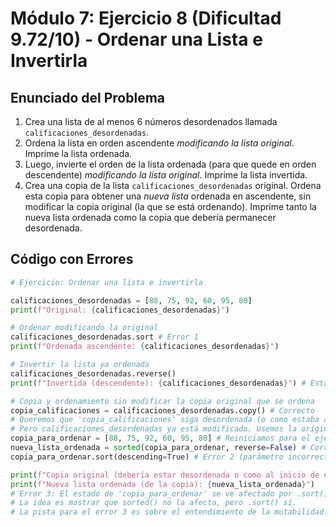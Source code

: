 # Módulo 7: Ejercicio 8 (Dificultad 9.72/10) - Ordenar una Lista e Invertirla

## Enunciado del Problema

1.  Crea una lista de al menos 6 números desordenados llamada `calificaciones_desordenadas`.
2.  Ordena la lista en orden ascendente *modificando la lista original*. Imprime la lista ordenada.
3.  Luego, invierte el orden de la lista ordenada (para que quede en orden descendente) *modificando la lista original*. Imprime la lista invertida.
4.  Crea una copia de la lista `calificaciones_desordenadas` original. Ordena esta copia para obtener una *nueva lista* ordenada en ascendente, sin modificar la copia original (la que se está ordenando). Imprime tanto la nueva lista ordenada como la copia que debería permanecer desordenada.

## Código con Errores

```python
# Ejercicio: Ordenar una lista e invertirla

calificaciones_desordenadas = [88, 75, 92, 60, 95, 80]
print(f"Original: {calificaciones_desordenadas}")

# Ordenar modificando la original
calificaciones_desordenadas.sort # Error 1
print(f"Ordenada ascendente: {calificaciones_desordenadas}")

# Invertir la lista ya ordenada
calificaciones_desordenadas.reverse()
print(f"Invertida (descendente): {calificaciones_desordenadas}") # Esta parte estaría bien si la anterior funcionó

# Copia y ordenamiento sin modificar la copia original que se ordena
copia_calificaciones = calificaciones_desordenadas.copy() # Correcto
# Queremos que 'copia_calificaciones' siga desordenada (o como estaba antes de este bloque)
# Pero calificaciones_desordenadas ya está modificada. Usemos la original.
copia_para_ordenar = [88, 75, 92, 60, 95, 80] # Reiniciamos para el ejemplo
nueva_lista_ordenada = sorted(copia_para_ordenar, reverse=False) # Correcto
copia_para_ordenar.sort(descending=True) # Error 2 (parámetro incorrecto para sort)

print(f"Copia original (debería estar desordenada o como al inicio de este bloque): {copia_para_ordenar}")
print(f"Nueva lista ordenada (de la copia): {nueva_lista_ordenada}")
# Error 3: El estado de 'copia_para_ordenar' se ve afectado por .sort() in-situ.
# La idea es mostrar que sorted() no la afecta, pero .sort() sí.
# La pista para el error 3 es sobre el entendimiento de la mutabilidad.
